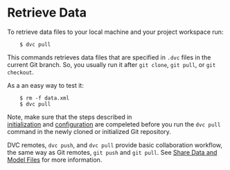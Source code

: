 # Retrieve Data

To retrieve data files to your local machine and your project workspace run:

```dvc
    $ dvc pull
```

This commands retrieves data files that are specified in `.dvc` files in the
current Git branch. So, you usually run it after `git clone`, `git pull`, or
`git checkout`.

As a an easy way to test it:

```dvc
    $ rm -f data.xml
    $ dvc pull
```
Note, make sure that the steps described in  
[initialization](/doc/get-started/initialization) and 
[configuration](/doc/get-started/configuration) are compeleted before
you run the `dvc pull` command in the newly cloned or initialized Git
repository.

DVC remotes, `dvc push`, and `dvc pull` provide basic collaboration workflow,
the same way as Git remotes, `git push` and `git pull`. See
[Share Data and Model Files](/doc/use-cases/share-data-and-model-files)
for more information.

